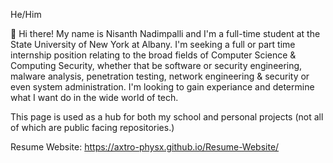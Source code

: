 He/Him

👋 Hi there! My name is Nisanth Nadimpalli and I'm a full-time student at the State University of New York at Albany. I'm seeking a full or part time internship position relating to the broad fields of Computer Science & Computing Security, whether that be software or security engineering, malware analysis, penetration testing, network engineering & security or even system administration. I'm looking to gain experiance and determine what I want do in the wide world of tech.

This page is used as a hub for both my school and personal projects (not all of which are public facing repositories.)

Resume Website: https://axtro-physx.github.io/Resume-Website/
